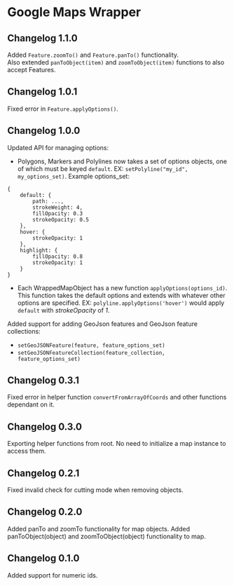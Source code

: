 # Google Maps Wrapper

## Changelog 1.1.0
Added `Feature.zoomTo()` and `Feature.panTo()` functionality.  
Also extended `panToObject(item)` and `zoomToObject(item)` functions to also accept Features.

## Changelog 1.0.1
Fixed error in `Feature.applyOptions()`.

## Changelog 1.0.0
Updated API for managing options:  
- Polygons, Markers and Polylines now takes a set of options objects, one of which must be keyed `default`. EX: `setPolyline("my_id", my_options_set)`. Example options_set:
```
{
    default: {
        path: ...,
        strokeWeight: 4,
        fillOpacity: 0.3
        strokeOpacity: 0.5
    },
    hover: {
        strokeOpacity: 1
    },
    highlight: {
        fillOpacity: 0.8
        strokeOpacity: 1
    }
}
```

- Each WrappedMapObject has a new function `applyOptions(options_id)`. This function takes the default options and extends with whatever other options are specified. EX: `polyline.applyOptions('hover')` would apply `default` with _strokeOpacity_ of _1_.

Added support for adding GeoJson features and GeoJson feature collections:  
 - `setGeoJSONFeature(feature, feature_options_set)`
 - `setGeoJSONFeatureCollection(feature_collection, feature_options_set)`


## Changelog 0.3.1
Fixed error in helper function `convertFromArrayOfCoords` and other functions dependant on it.

## Changelog 0.3.0
Exporting helper functions from root. No need to initialize a map instance to access them.

## Changelog 0.2.1
Fixed invalid check for cutting mode when removing objects.

## Changelog 0.2.0
Added panTo and zoomTo functionality for map objects.
Added panToObject(object) and zoomToObject(object) functionality to map.

## Changelog 0.1.0
Added support for numeric ids.
